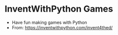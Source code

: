 # InventWithPython Games

- Have fun making games with Python
- From: https://inventwithpython.com/invent4thed/
